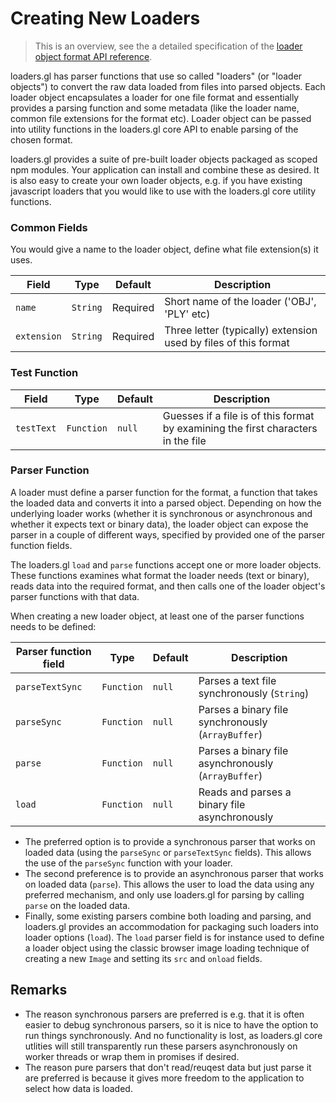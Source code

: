 # Creating New Loaders

> This is an overview, see the a detailed specification of the [loader object format API reference](docs/api-reference/specifications/loader-object-formats).

loaders.gl has parser functions that use so called "loaders" (or "loader objects") to convert the raw data loaded from files into parsed objects. Each loader object encapsulates a loader for one file format and essentially provides a parsing function and some metadata (like the loader name, common file extensions for the format etc). Loader object can be passed into utility functions in the loaders.gl core API to enable parsing of the chosen format.

loaders.gl provides a suite of pre-built loader objects packaged as scoped npm modules. Your application can install and combine these as desired. It is also easy to create your own loader objects, e.g. if you have existing javascript loaders that you would like to use with the loaders.gl core utility functions.

### Common Fields

You would give a name to the loader object, define what file extension(s) it uses.

| Field       | Type     | Default  | Description                                                     |
| ----------- | -------- | -------- | --------------------------------------------------------------- |
| `name`      | `String` | Required | Short name of the loader ('OBJ', 'PLY' etc)                     |
| `extension` | `String` | Required | Three letter (typically) extension used by files of this format |

### Test Function

| Field      | Type       | Default | Description                                                                       |
| ---------- | ---------- | ------- | --------------------------------------------------------------------------------- |
| `testText` | `Function` | `null`  | Guesses if a file is of this format by examining the first characters in the file |

### Parser Function

A loader must define a parser function for the format, a function that takes the loaded data and converts it into a parsed object. Depending on how the underlying loader works (whether it is synchronous or asynchronous and whether it expects text or binary data), the loader object can expose the parser in a couple of different ways, specified by provided one of the parser function fields.

The loaders.gl `load` and `parse` functions accept one or more loader objects. These functions examines what format the loader needs (text or binary), reads data into the required format, and then calls one of the loader object's parser functions with that data.

When creating a new loader object, at least one of the parser functions needs to be defined:

| Parser function field | Type       | Default | Description                                         |
| --------------------- | ---------- | ------- | --------------------------------------------------- |
| `parseTextSync`       | `Function` | `null`  | Parses a text file synchronously (`String`)         |
| `parseSync`           | `Function` | `null`  | Parses a binary file synchronously (`ArrayBuffer`)  |
| `parse`               | `Function` | `null`  | Parses a binary file asynchronously (`ArrayBuffer`) |
| `load`                | `Function` | `null`  | Reads and parses a binary file asynchronously       |

- The preferred option is to provide a synchronous parser that works on loaded data (using the `parseSync` or `parseTextSync` fields). This allows the use of the `parseSync` function with your loader.
- The second preference is to provide an asynchronous parser that works on loaded data (`parse`). This allows the user to load the data using any preferred mechanism, and only use loaders.gl for parsing by calling `parse` on the loaded data.
- Finally, some existing parsers combine both loading and parsing, and loaders.gl provides an accommodation for packaging such loaders into loader options (`load`). The `load` parser field is for instance used to define a loader object using the classic browser image loading technique of creating a new `Image` and setting its `src` and `onload` fields.

## Remarks

- The reason synchronous parsers are preferred is e.g. that it is often easier to debug synchronous parsers, so it is nice to have the option to run things synchronously. And no functionality is lost, as loaders.gl core utlities will still transparently run these parsers asynchronously on worker threads or wrap them in promises if desired.
- The reason pure parsers that don't read/reuqest data but just parse it are preferred is because it gives more freedom to the application to select how data is loaded.
